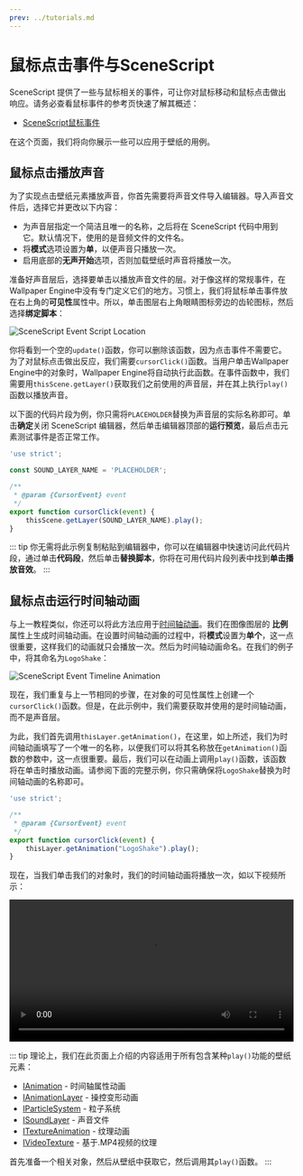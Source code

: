 ```yaml
---
prev: ../tutorials.md
---
```


# 鼠标点击事件与SceneScript

SceneScript 提供了一些与鼠标相关的事件，可让你对鼠标移动和鼠标点击做出响应。请务必查看鼠标事件的参考页快速了解其概述：

* [SceneScript鼠标事件](/wallpaper-engine-docs/scene/scenescript/reference/event/cursor)

在这个页面，我们将向你展示一些可以应用于壁纸的用例。

## 鼠标点击播放声音

为了实现点击壁纸元素播放声音，你首先需要将声音文件导入编辑器。导入声音文件后，选择它并更改以下内容：

* 为声音层指定一个简洁且唯一的名称，之后将在 SceneScript 代码中用到它。默认情况下，使用的是音频文件的文件名。
* 将**模式**选项设置为**单**，以便声音只播放一次。
* 启用底部的**无声开始**选项，否则加载壁纸时声音将播放一次。

准备好声音层后，选择要单击以播放声音文件的层。对于像这样的常规事件，在Wallpaper Engine中没有专门定义它们的地方。习惯上，我们将鼠标单击事件放在右上角的**可见性**属性中。所以，单击图层右上角眼睛图标旁边的齿轮图标，然后选择**绑定脚本**：

![SceneScript Event Script Location](/wallpaper-engine-docs/img/scenescript/scenescript_event_script.png)

你将看到一个空的`update()`函数，你可以删除该函数，因为点击事件不需要它。为了对鼠标点击做出反应，我们需要`cursorClick()`函数。当用户单击Wallpaper Engine中的对象时，Wallpaper Engine将自动执行此函数。在事件函数中，我们需要用`thisScene.getLayer()`获取我们之前使用的声音层，并在其上执行`play()`函数以播放声音。

以下面的代码片段为例，你只需将`PLACEHOLDER`替换为声音层的实际名称即可。单击**确定**关闭 SceneScript 编辑器，然后单击编辑器顶部的**运行预览**，最后点击元素测试事件是否正常工作。

```js
'use strict';

const SOUND_LAYER_NAME = 'PLACEHOLDER';

/**
 * @param {CursorEvent} event
 */
export function cursorClick(event) {
	thisScene.getLayer(SOUND_LAYER_NAME).play();
}

```

::: tip
你无需将此示例复制粘贴到编辑器中，你可以在编辑器中快速访问此代码片段，通过单击**代码段**，然后单击**替换脚本**，你将在可用代码片段列表中找到**单击播放音效**。
::: 

## 鼠标点击运行时间轴动画

与上一教程类似，你还可以将此方法应用于[时间轴动画](/wallpaper-engine-docs/scene/timeline/introduction)。我们在图像图层的 **比例** 属性上生成时间轴动画。在设置时间轴动画的过程中，将**模式**设置为**单个**，这一点很重要，这样我们的动画就只会播放一次。然后为时间轴动画命名。在我们的例子中，将其命名为`LogoShake`：

![SceneScript Event Timeline Animation](/wallpaper-engine-docs/img/scenescript/scenescript_click_event_timeline.png)

现在，我们重复与上一节相同的步骤，在对象的可见性属性上创建一个`cursorClick()`函数。但是，在此示例中，我们需要获取并使用的是时间轴动画，而不是声音层。

为此，我们首先调用`thisLayer.getAnimation()`，在这里，如上所述，我们为时间轴动画填写了一个唯一的名称，以便我们可以将其名称放在`getAnimation()`函数的参数中，这一点很重要。最后，我们可以在动画上调用`play()`函数，该函数将在单击时播放动画。请参阅下面的完整示例，你只需确保将`LogoShake`替换为时间轴动画的名称即可。

```js
'use strict';

/**
 * @param {CursorEvent} event
 */
export function cursorClick(event) {
	thisLayer.getAnimation("LogoShake").play();
}
```

现在，当我们单击我们的对象时，我们的时间轴动画将播放一次，如以下视频所示：

<video width="100%" controls loop>
  <source :src="$withBase('/videos/scenescript_click_event_timeline.mp4')" type="video/mp4">
  Your browser does not support the video tag.
</video>

::: tip
理论上，我们在此页面上介绍的内容适用于所有包含某种`play()`功能的壁纸元素：

* [IAnimation](/wallpaper-engine-docs/scene/scenescript/reference/class/IAnimation) - 时间轴属性动画
* [IAnimationLayer](/wallpaper-engine-docs/scene/scenescript/reference/class/IAnimationLayer) - 操控变形动画
* [IParticleSystem](/wallpaper-engine-docs/scene/scenescript/reference/class/IParticleSystem) - 粒子系统
* [ISoundLayer](/wallpaper-engine-docs/scene/scenescript/reference/class/ISoundLayer) - 声音文件
* [ITextureAnimation](/wallpaper-engine-docs/scene/scenescript/reference/class/ITextureAnimation) - 纹理动画
* [IVideoTexture](/wallpaper-engine-docs/scene/scenescript/reference/class/IVideoTexture) - 基于.MP4视频的纹理

首先准备一个相关对象，然后从壁纸中获取它，然后调用其`play()`函数。
:::